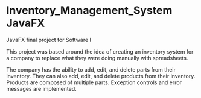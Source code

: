 # Inventory_Management_System JavaFX
 JavaFX final project for Software I

This project was based around the idea of creating an inventory system for a company to replace what they were doing manually with spreadsheets.

The company has the ability to add, edit, and delete parts from their inventory.
They can also add, edit, and delete products from their inventory. Products are composed of multiple parts.
Exception controls and error messages are implemented.
